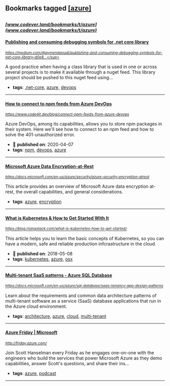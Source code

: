 ## Bookmarks tagged [[azure]](https://www.codever.land/search?q=[azure])

_<sup><sup>[www.codever.land/bookmarks/t/azure](www.codever.land/bookmarks/t/azure)</sup></sup>_
---
#### [Publishing and consuming debugging symbols for .net core library](https://medium.com/@aymendaoudi/publishing-and-consuming-debugging-symbols-for-net-core-library-d0e831f5862)
_<sup>https://medium.com/@aymendaoudi/publishing-and-consuming-debugging-symbols-for-net-core-library-d0e8...</sup>_

A good practice when having a class library that is used in one or across several projects is to make it available through a nuget feed. This library project should be pushed to this nuget feed using…
* **tags**: [.net-core](../tagged/.net-core.md), [azure](../tagged/azure.md), [devops](../tagged/devops.md)
---
#### [How to connect to npm feeds from Azure DevOps](https://www.code4it.dev/blog/connect-npm-feeds-from-azure-devops)
_<sup>https://www.code4it.dev/blog/connect-npm-feeds-from-azure-devops</sup>_

Azure DevOps, among its capabilities, allows you to store npm packages in their system. Here we'll see how to connect to an npm feed and how to solve the 401-unauthorized error.
* :calendar: **published on**: 2020-04-07
* **tags**: [npm](../tagged/npm.md), [devops](../tagged/devops.md), [azure](../tagged/azure.md)
---
#### [Microsoft Azure Data Encryption-at-Rest](https://docs.microsoft.com/en-us/azure/security/azure-security-encryption-atrest)
_<sup>https://docs.microsoft.com/en-us/azure/security/azure-security-encryption-atrest</sup>_

This article provides an overview of Microsoft Azure data  encryption at-rest, the overall capabilities, and general considerations.
* **tags**: [azure](../tagged/azure.md), [encryption](../tagged/encryption.md)
---
#### [What is Kubernetes & How to Get Started With It ](https://blog.risingstack.com/what-is-kubernetes-how-to-get-started/)
_<sup>https://blog.risingstack.com/what-is-kubernetes-how-to-get-started/</sup>_

This article helps you to learn the basic concepts of Kubernetes, so you can  have a modern, safe and reliable production infcrastructure in the cloud.
* :calendar: **published on**: 2018-05-08
* **tags**: [kubernetes](../tagged/kubernetes.md), [azure](../tagged/azure.md), [osx](../tagged/osx.md)
---
#### [Multi-tenant SaaS patterns - Azure SQL Database](https://docs.microsoft.com/en-us/azure/sql-database/saas-tenancy-app-design-patterns)
_<sup>https://docs.microsoft.com/en-us/azure/sql-database/saas-tenancy-app-design-patterns</sup>_

Learn about the requirements and common data architecture patterns of multi-tenant software as a service (SaaS) database applications that run in the Azure cloud environment.
* **tags**: [architecture](../tagged/architecture.md), [azure](../tagged/azure.md), [cloud](../tagged/cloud.md), [multi-tenant](../tagged/multi-tenant.md)
---
#### [Azure Friday | Microsoft](http://friday.azure.com/)
_<sup>http://friday.azure.com/</sup>_

Join Scott Hanselman every Friday as he engages one-on-one with the engineers who build the services that power Microsoft Azure as they demo capabilities, answer Scott's questions, and share their ins...
* **tags**: [azure](../tagged/azure.md), [podcast](../tagged/podcast.md)
---
